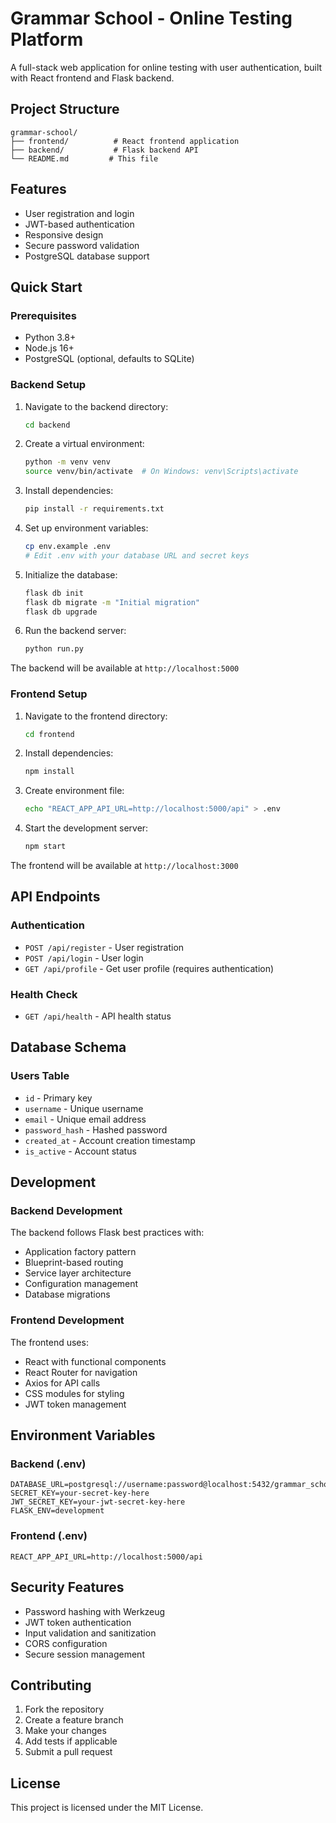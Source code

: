 # Grammar School - Online Testing Platform

A full-stack web application for online testing with user authentication, built with React frontend and Flask backend.

## Project Structure

```
grammar-school/
├── frontend/          # React frontend application
├── backend/           # Flask backend API
└── README.md         # This file
```

## Features

- User registration and login
- JWT-based authentication
- Responsive design
- Secure password validation
- PostgreSQL database support

## Quick Start

### Prerequisites

- Python 3.8+
- Node.js 16+
- PostgreSQL (optional, defaults to SQLite)

### Backend Setup

1. Navigate to the backend directory:
   ```bash
   cd backend
   ```

2. Create a virtual environment:
   ```bash
   python -m venv venv
   source venv/bin/activate  # On Windows: venv\Scripts\activate
   ```

3. Install dependencies:
   ```bash
   pip install -r requirements.txt
   ```

4. Set up environment variables:
   ```bash
   cp env.example .env
   # Edit .env with your database URL and secret keys
   ```

5. Initialize the database:
   ```bash
   flask db init
   flask db migrate -m "Initial migration"
   flask db upgrade
   ```

6. Run the backend server:
   ```bash
   python run.py
   ```

The backend will be available at `http://localhost:5000`

### Frontend Setup

1. Navigate to the frontend directory:
   ```bash
   cd frontend
   ```

2. Install dependencies:
   ```bash
   npm install
   ```

3. Create environment file:
   ```bash
   echo "REACT_APP_API_URL=http://localhost:5000/api" > .env
   ```

4. Start the development server:
   ```bash
   npm start
   ```

The frontend will be available at `http://localhost:3000`

## API Endpoints

### Authentication
- `POST /api/register` - User registration
- `POST /api/login` - User login
- `GET /api/profile` - Get user profile (requires authentication)

### Health Check
- `GET /api/health` - API health status

## Database Schema

### Users Table
- `id` - Primary key
- `username` - Unique username
- `email` - Unique email address
- `password_hash` - Hashed password
- `created_at` - Account creation timestamp
- `is_active` - Account status

## Development

### Backend Development
The backend follows Flask best practices with:
- Application factory pattern
- Blueprint-based routing
- Service layer architecture
- Configuration management
- Database migrations

### Frontend Development
The frontend uses:
- React with functional components
- React Router for navigation
- Axios for API calls
- CSS modules for styling
- JWT token management

## Environment Variables

### Backend (.env)
```
DATABASE_URL=postgresql://username:password@localhost:5432/grammar_school
SECRET_KEY=your-secret-key-here
JWT_SECRET_KEY=your-jwt-secret-key-here
FLASK_ENV=development
```

### Frontend (.env)
```
REACT_APP_API_URL=http://localhost:5000/api
```

## Security Features

- Password hashing with Werkzeug
- JWT token authentication
- Input validation and sanitization
- CORS configuration
- Secure session management

## Contributing

1. Fork the repository
2. Create a feature branch
3. Make your changes
4. Add tests if applicable
5. Submit a pull request

## License

This project is licensed under the MIT License.
